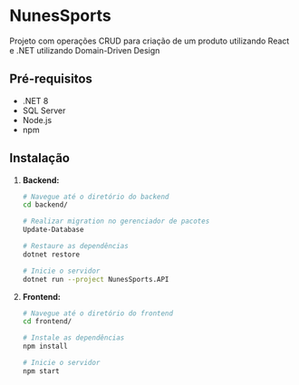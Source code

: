 # NunesSports

Projeto com operações CRUD para criação de um produto utilizando React e .NET utilizando Domain-Driven Design


## Pré-requisitos

- .NET 8
- SQL Server
- Node.js
- npm

## Instalação

1. **Backend:**

   ```bash
   # Navegue até o diretório do backend
   cd backend/
   
   # Realizar migration no gerenciador de pacotes
   Update-Database
   
   # Restaure as dependências
   dotnet restore
   
   # Inicie o servidor
   dotnet run --project NunesSports.API

   ```
   
2. **Frontend:**

   ```bash
   # Navegue até o diretório do frontend
   cd frontend/

   # Instale as dependências
   npm install

   # Inicie o servidor
   npm start
   ```
   

